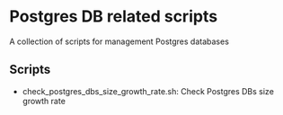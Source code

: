 # Postgres DB related scripts
A collection of scripts for management Postgres databases

## Scripts
*  check_postgres_dbs_size_growth_rate.sh: Check Postgres DBs size growth rate

